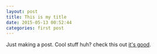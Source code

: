 ```yaml
---
layout: post
title: This is my title
date: 2015-05-13 00:52:44
categories: first post
---
```

Just making a post. Cool stuff huh? check this out [it's good][sussex].

[sussex]: http://www.sussex.ac.uk/
